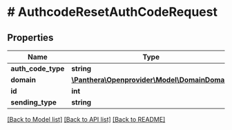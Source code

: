 # # AuthcodeResetAuthCodeRequest

## Properties

Name | Type | Description | Notes
------------ | ------------- | ------------- | -------------
**auth_code_type** | **string** |  | [optional]
**domain** | [**\Panthera\Openprovider\Model\DomainDomain**](DomainDomain.md) |  | [optional]
**id** | **int** |  | [optional]
**sending_type** | **string** |  | [optional]

[[Back to Model list]](../../README.md#models) [[Back to API list]](../../README.md#endpoints) [[Back to README]](../../README.md)
